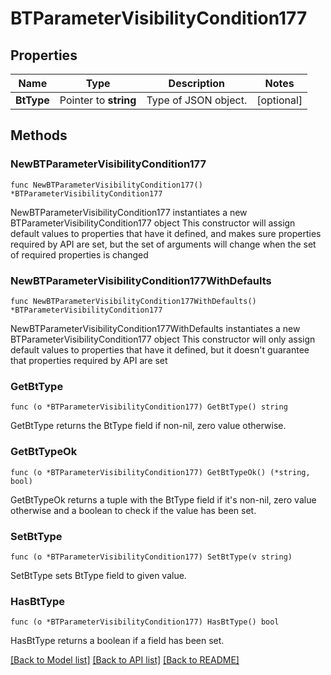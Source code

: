 # BTParameterVisibilityCondition177

## Properties

Name | Type | Description | Notes
------------ | ------------- | ------------- | -------------
**BtType** | Pointer to **string** | Type of JSON object. | [optional] 

## Methods

### NewBTParameterVisibilityCondition177

`func NewBTParameterVisibilityCondition177() *BTParameterVisibilityCondition177`

NewBTParameterVisibilityCondition177 instantiates a new BTParameterVisibilityCondition177 object
This constructor will assign default values to properties that have it defined,
and makes sure properties required by API are set, but the set of arguments
will change when the set of required properties is changed

### NewBTParameterVisibilityCondition177WithDefaults

`func NewBTParameterVisibilityCondition177WithDefaults() *BTParameterVisibilityCondition177`

NewBTParameterVisibilityCondition177WithDefaults instantiates a new BTParameterVisibilityCondition177 object
This constructor will only assign default values to properties that have it defined,
but it doesn't guarantee that properties required by API are set

### GetBtType

`func (o *BTParameterVisibilityCondition177) GetBtType() string`

GetBtType returns the BtType field if non-nil, zero value otherwise.

### GetBtTypeOk

`func (o *BTParameterVisibilityCondition177) GetBtTypeOk() (*string, bool)`

GetBtTypeOk returns a tuple with the BtType field if it's non-nil, zero value otherwise
and a boolean to check if the value has been set.

### SetBtType

`func (o *BTParameterVisibilityCondition177) SetBtType(v string)`

SetBtType sets BtType field to given value.

### HasBtType

`func (o *BTParameterVisibilityCondition177) HasBtType() bool`

HasBtType returns a boolean if a field has been set.


[[Back to Model list]](../README.md#documentation-for-models) [[Back to API list]](../README.md#documentation-for-api-endpoints) [[Back to README]](../README.md)


